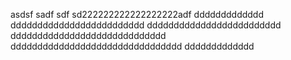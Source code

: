 asdsf
sadf
sdf
sd222222222222222222adf
ddddddddddddd
ddddddddddddddddddddddddd
ddddddddddddddddddddddddd
ddddddddddddddddddddddddddddd
dddddddddddddddddddddddddddddddd
ddddddddddddd
